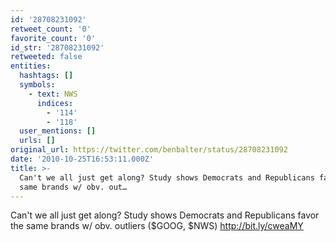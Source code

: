 ```yaml
---
id: '28708231092'
retweet_count: '0'
favorite_count: '0'
id_str: '28708231092'
retweeted: false
entities:
  hashtags: []
  symbols:
    - text: NWS
      indices:
        - '114'
        - '118'
  user_mentions: []
  urls: []
original_url: https://twitter.com/benbalter/status/28708231092
date: '2010-10-25T16:53:11.000Z'
title: >-
  Can't we all just get along? Study shows Democrats and Republicans favor the
  same brands w/ obv. out…
---
```


Can't we all just get along? Study shows Democrats and Republicans favor the same brands w/ obv. outliers ($GOOG, $NWS) http://bit.ly/cweaMY